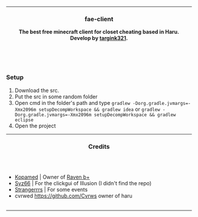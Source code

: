 -----
### <p align="center">fae-client</p>

<p align="center">
<strong>
The best free minecraft client for closet cheating based in Haru.
<br>Develop by <a href="https://github.com/Targink321">targink321</a>.
<br><br><br>
</strong>
</p>
<br>

### Setup
1. Download the src.
2. Put the src in some random folder
3. Open cmd in the folder's path and type ``gradlew -Dorg.gradle.jvmargs=-Xmx2096m setupDecompWorkspace && gradlew idea`` or ``gradlew -Dorg.gradle.jvmargs=-Xmx2096m setupDecompWorkspace && gradlew eclipse``
4. Open the project

-----
  
### <p align="center"> Credits </p>

<br><br>
* [Kopamed](https://github.com/Kopamed/) | Owner of [Raven b+](https://github.com/Kopamed/Raven-bPLUS)
* [Syz66](https://github.com/Syz66/) | For the clickgui of Illusion (I didn't find the repo)
* [Strangerrrs](https://github.com/Strangerrrs/) | For some events
* cvrwed https://github.com/Cvrws owner of haru
<br><br>
-----
